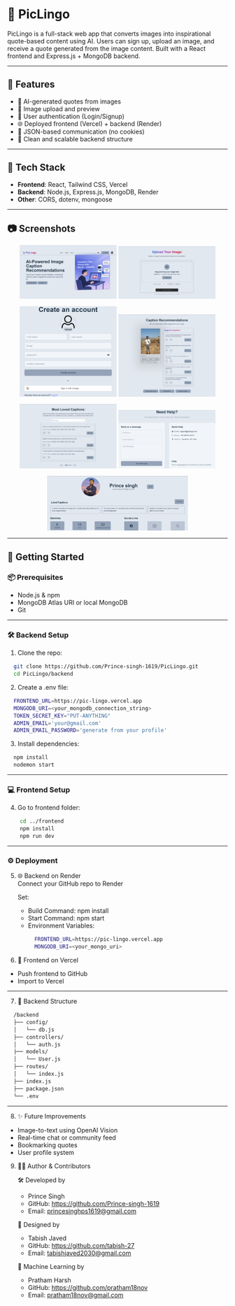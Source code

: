 # 📸 PicLingo

PicLingo is a full-stack web app that converts images into inspirational quote-based content using AI. Users can sign up, upload an image, and receive a quote generated from the image content. Built with a React frontend and Express.js + MongoDB backend.

---

## 📌 Features

- 🧠 AI-generated quotes from images  
- 📸 Image upload and preview  
- 🔐 User authentication (Login/Signup)  
- 🌐 Deployed frontend (Vercel) + backend (Render)  
- 🔄 JSON-based communication (no cookies)  
- 🧱 Clean and scalable backend structure

---

## 🧩 Tech Stack

- **Frontend**: React, Tailwind CSS, Vercel
- **Backend**: Node.js, Express.js, MongoDB, Render
- **Other**: CORS, dotenv, mongoose

---

## 📷 Screenshots

<p align="center">
  <img src="./client/src/assets/Home.png" alt="Home" width="44%" />
  <img src="./client/src/assets/upload.png" alt="upload" width="44%" />
</p>
<p align="center">
  <img src="./client/src/assets/signup.png" alt="signup" width="44%" />
  <img src="./client/src/assets/results.png" alt="results" width="44%" />
</p>
<p align="center">
  <img src="./client/src/assets/liked captions.png" alt="liked captions" width="44%" />
  <img src="./client/src/assets/contact.png" alt="Contact" width="44%" />
</p>
<p align="center">
  <img src="./client/src/assets/user page.png" alt="user page" width="64%" />
</p>

---

## 🚀 Getting Started

### 📦 Prerequisites

- Node.js & npm
- MongoDB Atlas URI or local MongoDB
- Git

---

### 🛠️ Backend Setup

1. Clone the repo:
  ```bash
    git clone https://github.com/Prince-singh-1619/PicLingo.git
    cd PicLingo/backend
  ```

2. Create a .env file:
  ```bash
    FRONTEND_URL=https://pic-lingo.vercel.app
    MONGODB_URI=<your_mongodb_connection_string>
    TOKEN_SECRET_KEY="PUT-ANYTHING"
    ADMIN_EMAIL='your@gmail.com'
    ADMIN_EMAIL_PASSWORD='generate from your profile'
  ```

3. Install dependencies:
  ```bash
    npm install
    nodemon start
  ```

--- 

### 💻 Frontend Setup
4. Go to frontend folder:
  ```bash
      cd ../frontend
      npm install
      npm run dev
  ```

--- 

### ⚙️ Deployment

5. 🌐 Backend on Render   
      Connect your GitHub repo to Render   

      Set:   
      - Build Command: npm install    
      - Start Command: npm start   
      - Environment Variables:   
        ```bash  
          FRONTEND_URL=https://pic-lingo.vercel.app
          MONGODB_URI=<your_mongo_uri>
        ```

6. 📲 Frontend on Vercel   
  - Push frontend to GitHub
  - Import to Vercel

---

7. 📁 Backend Structure
  ```bash
    /backend
    ├── config/
    │   └── db.js
    ├── controllers/
    │   └── auth.js
    ├── models/
    │   └── User.js
    ├── routes/
    │   └── index.js
    ├── index.js
    ├── package.json
    └── .env
  ```

---

8. ✨ Future Improvements
  - Image-to-text using OpenAI Vision
  - Real-time chat or community feed
  - Bookmarking quotes
  - User profile system

9. 👨‍💻 Author & Contributors   

    🛠 Developed by
      - Prince Singh
      - GitHub: https://github.com/Prince-singh-1619
      - Email: princesinghps1619@gmail.com

    🎨 Designed by
      - Tabish Javed
      - GitHub: https://github.com/tabish-27
      - Email: tabishjaved2030@gmail.com

    🤖 Machine Learning by
      - Pratham Harsh
      - GitHub: https://github.com/pratham18nov
      - Email: pratham18nov@gmail.com